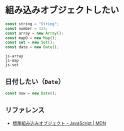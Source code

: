 # 組み込みオブジェクトしたい

```js
const string = "String";
const number = 123;
const array = new Array();
const mapO = new Map();
const set = new Set();
const date = new Date();
```

```{toctree}
js-array
js-map
js-set
```

## 日付したい（`Date`）

```js
const now = new Date();
```

## リファレンス

- [標準組み込みオブジェクト - JavaScript | MDN](https://developer.mozilla.org/ja/docs/Web/JavaScript/Reference/Global_Objects)
